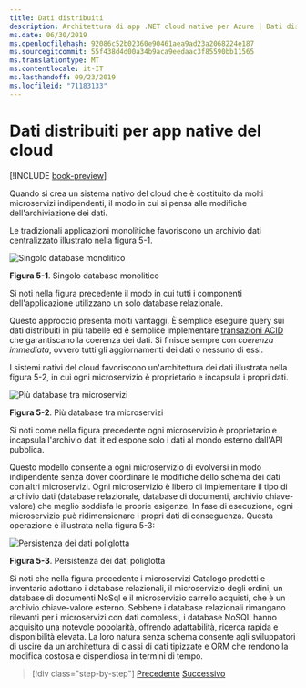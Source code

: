 ```yaml
---
title: Dati distribuiti
description: Architettura di app .NET cloud native per Azure | Dati distribuiti per le app cloud native
ms.date: 06/30/2019
ms.openlocfilehash: 92086c52b02360e90461aea9ad23a2068224e187
ms.sourcegitcommit: 55f438d4d00a34b9aca9eedaac3f85590bb11565
ms.translationtype: MT
ms.contentlocale: it-IT
ms.lasthandoff: 09/23/2019
ms.locfileid: "71183133"
---
```

# <a name="distributed-data-for-cloud-native-apps"></a>Dati distribuiti per app native del cloud

[!INCLUDE [book-preview](../../../includes/book-preview.md)]

Quando si crea un sistema nativo del cloud che è costituito da molti microservizi indipendenti, il modo in cui si pensa alle modifiche dell'archiviazione dei dati.

Le tradizionali applicazioni monolitiche favoriscono un archivio dati centralizzato illustrato nella figura 5-1. 

![Singolo database monolitico](./media/single-monolithic-database.png)

**Figura 5-1**. Singolo database monolitico

Si noti nella figura precedente il modo in cui tutti i componenti dell'applicazione utilizzano un solo database relazionale.

Questo approccio presenta molti vantaggi. È semplice eseguire query sui dati distribuiti in più tabelle ed è semplice implementare [transazioni ACID](https://docs.microsoft.com/windows/desktop/cossdk/acid-properties) che garantiscano la coerenza dei dati. Si finisce sempre con *coerenza immediata*, ovvero tutti gli aggiornamenti dei dati o nessuno di essi.

I sistemi nativi del cloud favoriscono un'architettura dei dati illustrata nella figura 5-2, in cui ogni microservizio è proprietario e incapsula i propri dati.

![Più database tra microservizi](./media/data-across-microservices.png)

**Figura 5-2**. Più database tra microservizi

Si noti come nella figura precedente ogni microservizio è proprietario e incapsula l'archivio dati it ed espone solo i dati al mondo esterno dall'API pubblica.
 
Questo modello consente a ogni microservizio di evolversi in modo indipendente senza dover coordinare le modifiche dello schema dei dati con altri microservizi. Ogni microservizio è libero di implementare il tipo di archivio dati (database relazionale, database di documenti, archivio chiave-valore) che meglio soddisfa le proprie esigenze. In fase di esecuzione, ogni microservizio può ridimensionare i propri dati di conseguenza. Questa operazione è illustrata nella figura 5-3:

![Persistenza dei dati poliglotta](./media/polyglot-data-persistence.png)

**Figura 5-3**. Persistenza dei dati poliglotta

Si noti che nella figura precedente i microservizi Catalogo prodotti e inventario adottano i database relazionali, il microservizio degli ordini, un database di documenti NoSql e il microservizio carrello acquisti, che è un archivio chiave-valore esterno. Sebbene i database relazionali rimangano rilevanti per i microservizi con dati complessi, i database NoSQL hanno acquisito una notevole popolarità, offrendo adattabilità, ricerca rapida e disponibilità elevata. La loro natura senza schema consente agli sviluppatori di uscire da un'architettura di classi di dati tipizzate e ORM che rendono la modifica costosa e dispendiosa in termini di tempo.

>[!div class="step-by-step"]
>[Precedente](service-mesh-communication-infrastructure.md)
>[Successivo](data-patterns.md)
